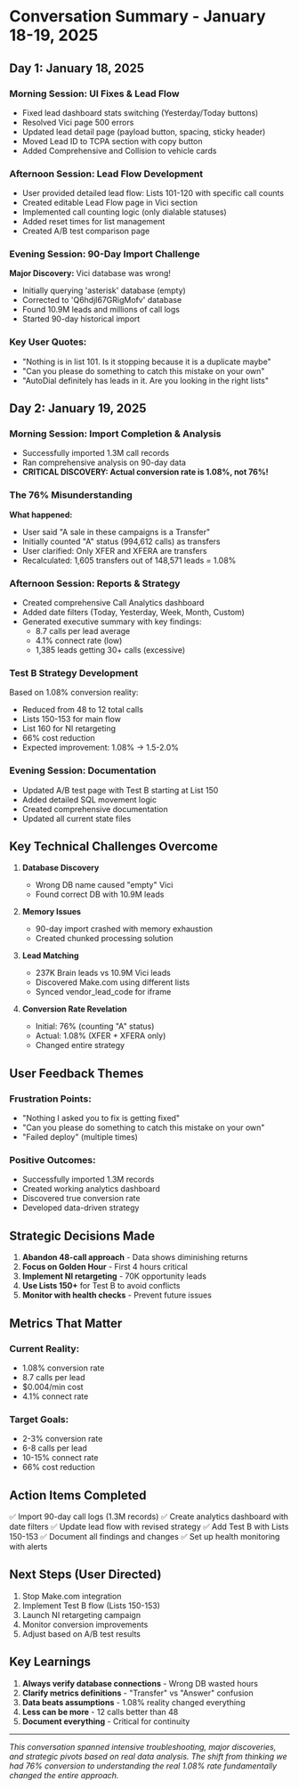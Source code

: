 # Conversation Summary - January 18-19, 2025

## Day 1: January 18, 2025

### Morning Session: UI Fixes & Lead Flow
- Fixed lead dashboard stats switching (Yesterday/Today buttons)
- Resolved Vici page 500 errors
- Updated lead detail page (payload button, spacing, sticky header)
- Moved Lead ID to TCPA section with copy button
- Added Comprehensive and Collision to vehicle cards

### Afternoon Session: Lead Flow Development
- User provided detailed lead flow: Lists 101-120 with specific call counts
- Created editable Lead Flow page in Vici section
- Implemented call counting logic (only dialable statuses)
- Added reset times for list management
- Created A/B test comparison page

### Evening Session: 90-Day Import Challenge
**Major Discovery:** Vici database was wrong!
- Initially querying 'asterisk' database (empty)
- Corrected to 'Q6hdjl67GRigMofv' database
- Found 10.9M leads and millions of call logs
- Started 90-day historical import

### Key User Quotes:
- "Nothing is in list 101. Is it stopping because it is a duplicate maybe"
- "Can you please do something to catch this mistake on your own"
- "AutoDial definitely has leads in it. Are you looking in the right lists"

## Day 2: January 19, 2025

### Morning Session: Import Completion & Analysis
- Successfully imported 1.3M call records
- Ran comprehensive analysis on 90-day data
- **CRITICAL DISCOVERY: Actual conversion rate is 1.08%, not 76%!**

### The 76% Misunderstanding
**What happened:**
- User said "A sale in these campaigns is a Transfer"
- Initially counted "A" status (994,612 calls) as transfers
- User clarified: Only XFER and XFERA are transfers
- Recalculated: 1,605 transfers out of 148,571 leads = 1.08%

### Afternoon Session: Reports & Strategy
- Created comprehensive Call Analytics dashboard
- Added date filters (Today, Yesterday, Week, Month, Custom)
- Generated executive summary with key findings:
  - 8.7 calls per lead average
  - 4.1% connect rate (low)
  - 1,385 leads getting 30+ calls (excessive)

### Test B Strategy Development
Based on 1.08% conversion reality:
- Reduced from 48 to 12 total calls
- Lists 150-153 for main flow
- List 160 for NI retargeting
- 66% cost reduction
- Expected improvement: 1.08% → 1.5-2.0%

### Evening Session: Documentation
- Updated A/B test page with Test B starting at List 150
- Added detailed SQL movement logic
- Created comprehensive documentation
- Updated all current state files

## Key Technical Challenges Overcome

1. **Database Discovery**
   - Wrong DB name caused "empty" Vici
   - Found correct DB with 10.9M leads

2. **Memory Issues**
   - 90-day import crashed with memory exhaustion
   - Created chunked processing solution

3. **Lead Matching**
   - 237K Brain leads vs 10.9M Vici leads
   - Discovered Make.com using different lists
   - Synced vendor_lead_code for iframe

4. **Conversion Rate Revelation**
   - Initial: 76% (counting "A" status)
   - Actual: 1.08% (XFER + XFERA only)
   - Changed entire strategy

## User Feedback Themes

### Frustration Points:
- "Nothing I asked you to fix is getting fixed"
- "Can you please do something to catch this mistake on your own"
- "Failed deploy" (multiple times)

### Positive Outcomes:
- Successfully imported 1.3M records
- Created working analytics dashboard
- Discovered true conversion rate
- Developed data-driven strategy

## Strategic Decisions Made

1. **Abandon 48-call approach** - Data shows diminishing returns
2. **Focus on Golden Hour** - First 4 hours critical
3. **Implement NI retargeting** - 70K opportunity leads
4. **Use Lists 150+** for Test B to avoid conflicts
5. **Monitor with health checks** - Prevent future issues

## Metrics That Matter

### Current Reality:
- 1.08% conversion rate
- 8.7 calls per lead
- $0.004/min cost
- 4.1% connect rate

### Target Goals:
- 2-3% conversion rate
- 6-8 calls per lead
- 10-15% connect rate
- 66% cost reduction

## Action Items Completed

✅ Import 90-day call logs (1.3M records)
✅ Create analytics dashboard with date filters
✅ Update lead flow with revised strategy
✅ Add Test B with Lists 150-153
✅ Document all findings and changes
✅ Set up health monitoring with alerts

## Next Steps (User Directed)

1. Stop Make.com integration
2. Implement Test B flow (Lists 150-153)
3. Launch NI retargeting campaign
4. Monitor conversion improvements
5. Adjust based on A/B test results

## Key Learnings

1. **Always verify database connections** - Wrong DB wasted hours
2. **Clarify metrics definitions** - "Transfer" vs "Answer" confusion
3. **Data beats assumptions** - 1.08% reality changed everything
4. **Less can be more** - 12 calls better than 48
5. **Document everything** - Critical for continuity

---

*This conversation spanned intensive troubleshooting, major discoveries, and strategic pivots based on real data analysis. The shift from thinking we had 76% conversion to understanding the real 1.08% rate fundamentally changed the entire approach.*

